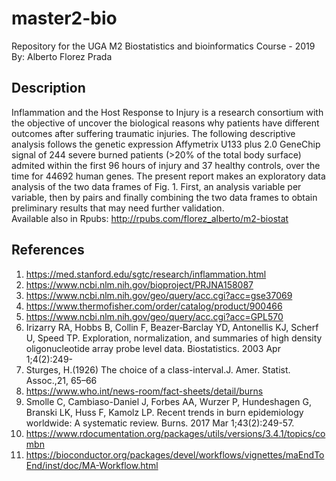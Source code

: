 # master2-bio
Repository for the UGA M2 Biostatistics and bioinformatics Course - 2019 <br>
By: Alberto Florez Prada<br>
## Description
Inflammation and the Host Response to Injury is a research consortium with the objective of uncover the biological reasons why patients have different outcomes after suffering traumatic injuries.
The following descriptive analysis follows the genetic expression Affymetrix U133 plus 2.0 GeneChip signal of 244 severe burned patients (>20% of the total body surface) admited within the first 96 hours of injury and 37 healthy controls, over the time for 44692 human genes.
The present report makes an exploratory data analysis of the two data frames of Fig. 1. First, an analysis variable per variable, then by pairs and finally combining the two data frames to obtain preliminary results that may need further validation.
<br>
Available also in Rpubs: http://rpubs.com/florez_alberto/m2-biostat <br>
## References
1. https://med.stanford.edu/sgtc/research/inflammation.html
2. https://www.ncbi.nlm.nih.gov/bioproject/PRJNA158087
3. https://www.ncbi.nlm.nih.gov/geo/query/acc.cgi?acc=gse37069
4. https://www.thermofisher.com/order/catalog/product/900466
5. https://www.ncbi.nlm.nih.gov/geo/query/acc.cgi?acc=GPL570
6. Irizarry RA, Hobbs B, Collin F, Beazer‐Barclay YD, Antonellis KJ, Scherf U, Speed TP. Exploration, normalization, and summaries of high density oligonucleotide array probe level data. Biostatistics. 2003 Apr 1;4(2):249-
7. Sturges, H.(1926) The choice of a class-interval.J. Amer. Statist. Assoc.,21, 65–66
8. https://www.who.int/news-room/fact-sheets/detail/burns
9. Smolle C, Cambiaso-Daniel J, Forbes AA, Wurzer P, Hundeshagen G, Branski LK, Huss F, Kamolz LP. Recent trends in burn epidemiology worldwide: A systematic review. Burns. 2017 Mar 1;43(2):249-57.
10. https://www.rdocumentation.org/packages/utils/versions/3.4.1/topics/combn
11. https://bioconductor.org/packages/devel/workflows/vignettes/maEndToEnd/inst/doc/MA-Workflow.html


